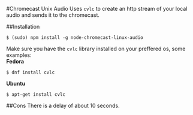 #Chromecast Unix Audio
Uses `cvlc` to create an http stream of your local audio and sends it to the chromecast.

##Installation
```
$ (sudo) npm install -g node-chromecast-linux-audio
```

Make sure you have the `cvlc` library installed on your preffered os, some examples:   
**Fedora**
```
$ dnf install cvlc
```

**Ubuntu**
```
$ apt-get install cvlc
```

##Cons
There is a delay of about 10 seconds.
